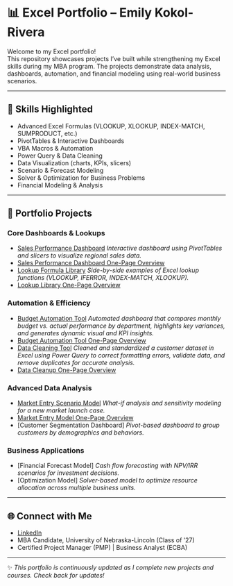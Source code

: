 # 📊 Excel Portfolio – Emily Kokol-Rivera

Welcome to my Excel portfolio!  
This repository showcases projects I’ve built while strengthening my Excel skills during my MBA program. The projects demonstrate data analysis, dashboards, automation, and financial modeling using real-world business scenarios.  

---

## 🔑 Skills Highlighted
- Advanced Excel Formulas (VLOOKUP, XLOOKUP, INDEX-MATCH, SUMPRODUCT, etc.)
- PivotTables & Interactive Dashboards
- VBA Macros & Automation
- Power Query & Data Cleaning
- Data Visualization (charts, KPIs, slicers)
- Scenario & Forecast Modeling
- Solver & Optimization for Business Problems
- Financial Modeling & Analysis

---

## 📂 Portfolio Projects

### Core Dashboards & Lookups
- [Sales Performance Dashboard](https://github.com/emilyannKR/excel-portfolio/blob/main/Sales%20Performance%20Dashboard-%20Q1.xlsx)  *Interactive dashboard using PivotTables and slicers to visualize regional sales data.*
- [Sales Performance Dashboard One-Page Overview](https://github.com/emilyannKR/excel-portfolio/blob/main/Sales%20Performance%20Dashboard%20Q1.docx)
- [Lookup Formula Library](https://github.com/emilyannKR/excel-portfolio/blob/main/Lookup%20Library.xlsx)  *Side-by-side examples of Excel lookup functions (VLOOKUP, IFERROR, INDEX-MATCH, XLOOKUP).*
- [Lookup Library One-Page Overview](https://github.com/emilyannKR/excel-portfolio/blob/main/Lookup%20Library/Lookup%20Library%20One%20Page%20Summary.docx)

### Automation & Efficiency
- [Budget Automation Tool](https://github.com/emilyannKR/excel-portfolio/blob/main/Budget%20Automation/Budget%20Automation.xlsx)   *Automated dashboard that compares monthly budget vs. actual performance by department, highlights key variances, and generates dynamic visual and KPI insights.* 
- [Budget Automation Tool One-Page Overview](https://github.com/emilyannKR/excel-portfolio/blob/main/Budget%20Automation/Budget%20Automation%20One-Pager.docx) 
- [Data Cleaning Tool](https://github.com/emilyannKR/excel-portfolio/blob/main/Data%20Cleaning/Data%20Cleaning.xlsx) *Cleaned and standardized a customer dataset in Excel using Power Query to correct formatting errors, validate data, and remove duplicates for accurate analysis.*
- [Data Cleanup One-Page Overview](https://github.com/emilyannKR/excel-portfolio/blob/main/Data%20Cleaning/Data%20Cleanup%20One%20Pager.docx)

### Advanced Data Analysis
- [Market Entry Scenario Model](https://github.com/emilyannKR/excel-portfolio/blob/main/Market%20Entry%20Model/Market%20Entry%20Model.xlsx) *What-if analysis and sensitivity modeling for a new market launch case.*
- [Market Entry Model One-Page Overview](https://github.com/emilyannKR/excel-portfolio/blob/main/Market%20Entry%20Model/Market%20Entry%20Model%20One-Page%20Overview.docx)
- [Customer Segmentation Dashboard] 
  *Pivot-based dashboard to group customers by demographics and behaviors.*

### Business Applications
- [Financial Forecast Model]
  *Cash flow forecasting with NPV/IRR scenarios for investment decisions.*  
- [Optimization Model]
  *Solver-based model to optimize resource allocation across multiple business units.*

---

## 🌐 Connect with Me
- [LinkedIn](https://www.linkedin.com/in/emily-kokol-rivera-pmp/)  
- MBA Candidate, University of Nebraska-Lincoln (Class of ’27)  
- Certified Project Manager (PMP) | Business Analyst (ECBA)  

---

✨ *This portfolio is continuously updated as I complete new projects and courses. Check back for updates!*
